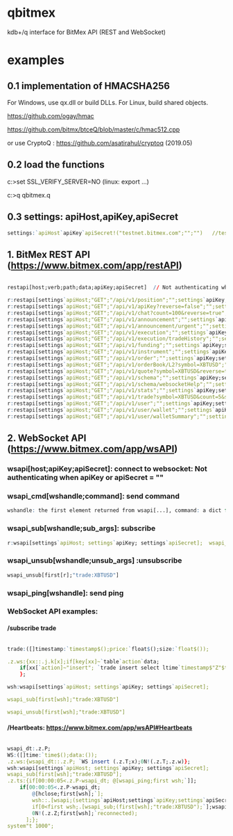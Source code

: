 # qbitmex 

kdb+/q interface for BitMex API (REST and WebSocket)

# examples

## 0.1 implementation of HMACSHA256  

For Windows, use qx.dll or build DLLs. For Linux, build shared objects.

<https://github.com/ogay/hmac>  

<https://github.com/bitmx/btceQ/blob/master/c/hmac512.cpp>

or use CryptoQ : https://github.com/asatirahul/cryptoq  (2019.05)

## 0.2 load the functions

c:\>set SSL_VERIFY_SERVER=NO       (linux: export ...)

c:\>q qbitmex.q

## 0.3 settings: apiHost,apiKey,apiSecret
```q
settings:`apiHost`apiKey`apiSecret!("testnet.bitmex.com";"";"")   //testnet
```

## 1. BitMex REST API (<https://www.bitmex.com/app/restAPI>)

```q

restapi[host;verb;path;data;apiKey;apiSecret]  // Not authenticating when apiKey or apiSecret = ""

r:restapi[settings`apiHost;"GET";"/api/v1/position";"";settings`apiKey;settings`apiSecret];r`body
r:restapi[settings`apiHost;"GET";"/api/v1/apiKey?reverse=false";"";settings`apiKey;settings`apiSecret];r`body
r:restapi[settings`apiHost;"GET";"/api/v1/chat?count=100&reverse=true";"";settings`apiKey;settings`apiSecret];r`body
r:restapi[settings`apiHost;"GET";"/api/v1/announcement";"";settings`apiKey;settings`apiSecret];r`body
r:restapi[settings`apiHost;"GET";"/api/v1/announcement/urgent";"";settings`apiKey;settings`apiSecret];r`body
r:restapi[settings`apiHost;"GET";"/api/v1/execution";"";settings`apiKey;settings`apiSecret];r`body
r:restapi[settings`apiHost;"GET";"/api/v1/execution/tradeHistory";"";settings`apiKey;settings`apiSecret];r`body
r:restapi[settings`apiHost;"GET";"/api/v1/funding";"";settings`apiKey;settings`apiSecret];r`body
r:restapi[settings`apiHost;"GET";"/api/v1/instrument";"";settings`apiKey;settings`apiSecret];r`body
r:restapi[settings`apiHost;"GET";"/api/v1/order";"";settings`apiKey;settings`apiSecret];r`body
r:restapi[settings`apiHost;"GET";"/api/v1/orderBook/L2?symbol=XBTUSD";"";settings`apiKey;settings`apiSecret];r`body
r:restapi[settings`apiHost;"GET";"/api/v1/quote?symbol=XBTUSD&reverse=true";"";settings`apiKey;settings`apiSecret];r`body
r:restapi[settings`apiHost;"GET";"/api/v1/schema";"";settings`apiKey;settings`apiSecret];r`body
r:restapi[settings`apiHost;"GET";"/api/v1/schema/websocketHelp";"";settings`apiKey;settings`apiSecret];r`body
r:restapi[settings`apiHost;"GET";"/api/v1/stats";"";settings`apiKey;settings`apiSecret];r`body
r:restapi[settings`apiHost;"GET";"/api/v1/trade?symbol=XBTUSD&count=5&start=0&startTime=2018-03-01 00:20:00";"";settings`apiKey;settings`apiSecret];r`body
r:restapi[settings`apiHost;"GET";"/api/v1/user";"";settings`apiKey;settings`apiSecret];r`body
r:restapi[settings`apiHost;"GET";"/api/v1/user/wallet";"";settings`apiKey;settings`apiSecret];r`body
r:restapi[settings`apiHost;"GET";"/api/v1/user/walletSummary";"";settings`apiKey;settings`apiSecret];r`body

```

## 2. WebSocket API (<https://www.bitmex.com/app/wsAPI>)

### wsapi[host;apiKey;apiSecret]: connect to websocket: Not authenticating when apiKey or apiSecret = ""

### wsapi_cmd[wshandle;command]: send command
```q
wshandle: the first element returned from wsapi[...], command: a dict for command args, ex: `op`args!(`subscribe;enlist `$"trade:XBTUSD")
```

### wsapi_sub[wshandle;sub_args]: subscribe
```q
r:wsapi[settings`apiHost; settings`apiKey; settings`apiSecret];  wsapi_sub[first[r];"trade:XBTUSD"]
```


### wsapi_unsub[wshandle;unsub_args] :unsubscribe
```q
wsapi_unsub[first[r];"trade:XBTUSD"] 
```

### wsapi_ping[wshandle]: send ping


### WebSocket API examples:
####  /subscribe trade

```q

trade:([]timestamp:`timestamp$();price:`float$();size:`float$());

.z.ws:{xx::.j.k[x];if[key[xx]~`table`action`data;
	if[xx[`action]~"insert"; `trade insert select ltime`timestamp$"Z"$timestamp,`float$price,`float$size from xx[`data] ]];
	};

wsh:wsapi[settings`apiHost; settings`apiKey; settings`apiSecret];  

wsapi_sub[first[wsh];"trade:XBTUSD"]

wsapi_unsub[first[wsh];"trade:XBTUSD"]

```

#### /Heartbeats: https://www.bitmex.com/app/wsAPI#Heartbeats

```q

wsapi_dt:.z.P;
WS:([]time:`time$();data:());
.z.ws:{wsapi_dt::.z.P; `WS insert (.z.T;x);0N!(.z.T;.z.w)};
wsh:wsapi[settings`apiHost; settings`apiKey; settings`apiSecret];  
wsapi_sub[first[wsh];"trade:XBTUSD"];
.z.ts:{if[00:00:05<.z.P-wsapi_dt; @[wsapi_ping;first wsh;`]];
    if[00:00:05<.z.P-wsapi_dt;
		@[hclose;first[wsh];`];
        wsh::.[wsapi;(settings`apiHost;settings`apiKey;settings`apiSecret);`];
        if[0<first wsh;.[wsapi_sub;(first[wsh];"trade:XBTUSD");`];wsapi_dt::.z.P];
        0N!(.z.Z;first[wsh];`reconnected);
	  ];};
system"t 1000";

```
